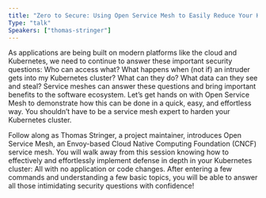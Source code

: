 ```yaml
---
title: "Zero to Secure: Using Open Service Mesh to Easily Reduce Your Kubernetes Attack Surface"
Type: "talk"
Speakers: ["thomas-stringer"]
---
```


As applications are being built on modern platforms like the cloud and Kubernetes, we need to continue to answer these important security questions: Who can access what? What happens when (not if) an intruder gets into my Kubernetes cluster? What can they do? What data can they see and steal? Service meshes can answer these questions and bring important benefits to the software ecosystem. Let’s get hands on with Open Service Mesh to demonstrate how this can be done in a quick, easy, and effortless way. You shouldn’t have to be a service mesh expert to harden your Kubernetes cluster.

Follow along as Thomas Stringer, a project maintainer, introduces Open Service Mesh, an Envoy-based Cloud Native Computing Foundation (CNCF) service mesh. You will walk away from this session knowing how to effectively and effortlessly implement defense in depth in your Kubernetes cluster: All with no application or code changes. After entering a few commands and understanding a few basic topics, you will be able to answer all those intimidating security questions with confidence!
